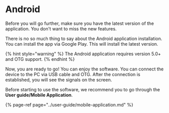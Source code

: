 # Android

Before you will go further, make sure you have the latest version of the application. You don't want to miss the new features. 

There is no so much thing to say about the Android application installation. You can install the app via Google Play. This will install the latest version. 

{% hint style="warning" %}
The Android application requires version 5.0+ and OTG support.
{% endhint %}

Now, you are ready to go! You can enjoy the software. You can connect the device to the PC via USB cable and OTG. After the connection is established, you will see the signals on the screen.

Before starting to use the software, we recommend you to go through the **User guide/Mobile Application**.

{% page-ref page="../user-guide/mobile-application.md" %}

